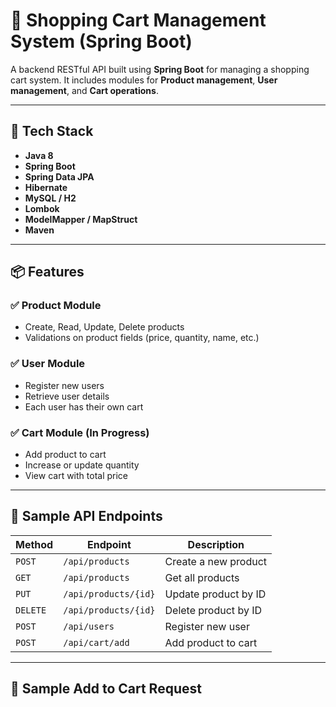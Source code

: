 # 🛒 Shopping Cart Management System (Spring Boot)

A backend RESTful API built using **Spring Boot** for managing a shopping cart system. It includes modules for **Product management**, **User management**, and **Cart operations**.

---

## 🚀 Tech Stack

- **Java 8**
- **Spring Boot**
- **Spring Data JPA**
- **Hibernate**
- **MySQL / H2**
- **Lombok**
- **ModelMapper / MapStruct**
- **Maven**

---

## 📦 Features

### ✅ Product Module
- Create, Read, Update, Delete products
- Validations on product fields (price, quantity, name, etc.)

### ✅ User Module
- Register new users
- Retrieve user details
- Each user has their own cart

### ✅ Cart Module (In Progress)
- Add product to cart
- Increase or update quantity
- View cart with total price

---

## 📡 Sample API Endpoints

| Method | Endpoint              | Description               |
|--------|-----------------------|---------------------------|
| `POST` | `/api/products`       | Create a new product      |
| `GET`  | `/api/products`       | Get all products          |
| `PUT`  | `/api/products/{id}`  | Update product by ID      |
| `DELETE`| `/api/products/{id}` | Delete product by ID      |
| `POST` | `/api/users`          | Register new user         |
| `POST` | `/api/cart/add`       | Add product to cart       |

---

## 🧪 Sample Add to Cart Request

